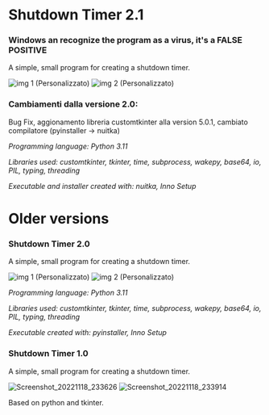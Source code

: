 # Shutdown Timer 2.1 
### Windows an recognize the program as a virus, it's a FALSE POSITIVE
A simple, small program for creating a shutdown timer.

![img 1 (Personalizzato)](https://user-images.githubusercontent.com/64761832/204908675-f2275b80-b013-49b1-a58e-5f993e94fa23.png)
![img 2 (Personalizzato)](https://user-images.githubusercontent.com/64761832/204908711-b35dbb7b-db86-4c7c-bb3d-9d446b6262f6.png)

### Cambiamenti dalla versione 2.0:
Bug Fix,
aggionamento libreria customtkinter alla version 5.0.1,
cambiato compilatore (pyinstaller -> nuitka)

*Programming language:
Python 3.11*

*Libraries used:
customtkinter, tkinter, time, subprocess, wakepy, base64, io, PIL, typing, threading*

*Executable and installer created with:
nuitka, Inno Setup*

# Older versions

### Shutdown Timer 2.0 

A simple, small program for creating a shutdown timer.

![img 1 (Personalizzato)](https://user-images.githubusercontent.com/64761832/204908675-f2275b80-b013-49b1-a58e-5f993e94fa23.png)
![img 2 (Personalizzato)](https://user-images.githubusercontent.com/64761832/204908711-b35dbb7b-db86-4c7c-bb3d-9d446b6262f6.png)

*Programming language: Python 3.11*

*Libraries used: customtkinter, tkinter, time, subprocess, wakepy, base64, io, PIL, typing, threading*

*Executable created with: pyinstaller, Inno Setup*


### Shutdown Timer 1.0
A simple, small program for creating a shutdown timer.

![Screenshot_20221118_233626](https://user-images.githubusercontent.com/64761832/202816073-ad4a5b12-1a64-475e-bf2b-691c19e2707b.png)
![Screenshot_20221118_233914](https://user-images.githubusercontent.com/64761832/202816076-cb23247b-a07a-4622-9d74-bb279d11b0bb.png)

Based on python and tkinter.
